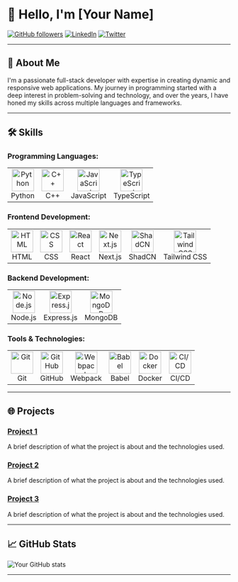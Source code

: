 # 👋 Hello, I'm [Your Name]

[![GitHub followers](https://img.shields.io/github/followers/yourusername?label=Follow&style=social)](https://github.com/yourusername)
[![LinkedIn](https://img.shields.io/badge/LinkedIn-Connect-blue?style=flat-square&logo=linkedin)](https://www.linkedin.com/in/yourprofile/)
[![Twitter](https://img.shields.io/twitter/follow/yourhandle?style=social)](https://twitter.com/yourhandle)

---

## 🚀 About Me

I'm a passionate full-stack developer with expertise in creating dynamic and responsive web applications. My journey in programming started with a deep interest in problem-solving and technology, and over the years, I have honed my skills across multiple languages and frameworks.

---

## 🛠️ Skills

### Programming Languages:
<table>
  <tr>
    <td align="center"><img src="https://cdn.jsdelivr.net/gh/devicons/devicon/icons/python/python-original.svg" width="50" height="50" alt="Python" /><br>Python</td>
    <td align="center"><img src="https://cdn.jsdelivr.net/gh/devicons/devicon/icons/cplusplus/cplusplus-original.svg" width="50" height="50" alt="C++" /><br>C++</td>
    <td align="center"><img src="https://cdn.jsdelivr.net/gh/devicons/devicon/icons/javascript/javascript-original.svg" width="50" height="50" alt="JavaScript" /><br>JavaScript</td>
    <td align="center"><img src="https://cdn.jsdelivr.net/gh/devicons/devicon/icons/typescript/typescript-original.svg" width="50" height="50" alt="TypeScript" /><br>TypeScript</td>
  </tr>
</table>

### Frontend Development:
<table>
  <tr>
    <td align="center"><img src="https://cdn.jsdelivr.net/gh/devicons/devicon/icons/html5/html5-original.svg" width="50" height="50" alt="HTML" /><br>HTML</td>
    <td align="center"><img src="https://cdn.jsdelivr.net/gh/devicons/devicon/icons/css3/css3-original.svg" width="50" height="50" alt="CSS" /><br>CSS</td>
    <td align="center"><img src="https://cdn.jsdelivr.net/gh/devicons/devicon/icons/react/react-original.svg" width="50" height="50" alt="React" /><br>React</td>
    <td align="center"><img src="https://cdn.jsdelivr.net/gh/devicons/devicon/icons/nextjs/nextjs-original.svg" width="50" height="50" alt="Next.js" /><br>Next.js</td>
    <td align="center"><img src="https://shadcn.dev/logo.png" width="50" height="50" alt="ShadCN" /><br>ShadCN</td>
    <td align="center"><img src="https://cdn.jsdelivr.net/gh/devicons/devicon/icons/tailwindcss/tailwindcss-plain.svg" width="50" height="50" alt="Tailwind CSS" /><br>Tailwind CSS</td>
  </tr>
</table>

### Backend Development:
<table>
  <tr>
    <td align="center"><img src="https://cdn.jsdelivr.net/gh/devicons/devicon/icons/nodejs/nodejs-original.svg" width="50" height="50" alt="Node.js" /><br>Node.js</td>
    <td align="center"><img src="https://cdn.jsdelivr.net/gh/devicons/devicon/icons/express/express-original.svg" width="50" height="50" alt="Express.js" /><br>Express.js</td>
    <td align="center"><img src="https://cdn.jsdelivr.net/gh/devicons/devicon/icons/mongodb/mongodb-original.svg" width="50" height="50" alt="MongoDB" /><br>MongoDB</td>
  </tr>
</table>

### Tools & Technologies:
<table>
  <tr>
    <td align="center"><img src="https://cdn.jsdelivr.net/gh/devicons/devicon/icons/git/git-original.svg" width="50" height="50" alt="Git" /><br>Git</td>
    <td align="center"><img src="https://cdn.jsdelivr.net/gh/devicons/devicon/icons/github/github-original.svg" width="50" height="50" alt="GitHub" /><br>GitHub</td>
    <td align="center"><img src="https://cdn.jsdelivr.net/gh/devicons/devicon/icons/webpack/webpack-original.svg" width="50" height="50" alt="Webpack" /><br>Webpack</td>
    <td align="center"><img src="https://cdn.jsdelivr.net/gh/devicons/devicon/icons/babel/babel-original.svg" width="50" height="50" alt="Babel" /><br>Babel</td>
    <td align="center"><img src="https://cdn.jsdelivr.net/gh/devicons/devicon/icons/docker/docker-original.svg" width="50" height="50" alt="Docker" /><br>Docker</td>
    <td align="center"><img src="https://cdn.jsdelivr.net/gh/devicons/devicon/icons/github/github-original.svg" width="50" height="50" alt="CI/CD" /><br>CI/CD</td>
  </tr>
</table>

---

## 🌐 Projects

### [Project 1](https://github.com/yourusername/project1)
A brief description of what the project is about and the technologies used.

### [Project 2](https://github.com/yourusername/project2)
A brief description of what the project is about and the technologies used.

### [Project 3](https://github.com/yourusername/project3)
A brief description of what the project is about and the technologies used.

---

## 📈 GitHub Stats

![Your GitHub stats](https://github-readme-stats.vercel.app/api?username=Arnab-K-S&show_icons=true&theme=radical)

---
